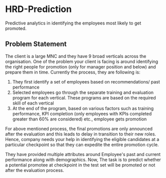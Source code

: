 # HRD-Prediction

Predictive analytics in identifying the employees most likely to get promoted.

## Problem Statement

The client is a large MNC and they have 9 broad verticals across the organisation. One of the problem your client is facing is around identifying the right people for promotion (only for manager position and below) and prepare them in time. Currently the process, they are following is:

  1. They first identify a set of employees based on recommendations/ past performance
  2. Selected employees go through the separate training and evaluation program for each vertical. These programs are based on the required skill of each vertical
  3. At the end of the program, based on various factors such as training performance, KPI completion (only employees with KPIs completed greater than 60% are considered) etc., employee gets promotion

For above mentioned process, the final promotions are only announced after the evaluation and this leads to delay in transition to their new roles. Hence, company needs your help in identifying the eligible candidates at a particular checkpoint so that they can expedite the entire promotion cycle. 

[](img/im_1.jpg)

They have provided multiple attributes around Employee's past and current performance along with demographics. Now, The task is to predict whether a potential promotee at checkpoint in the test set will be promoted or not after the evaluation process.